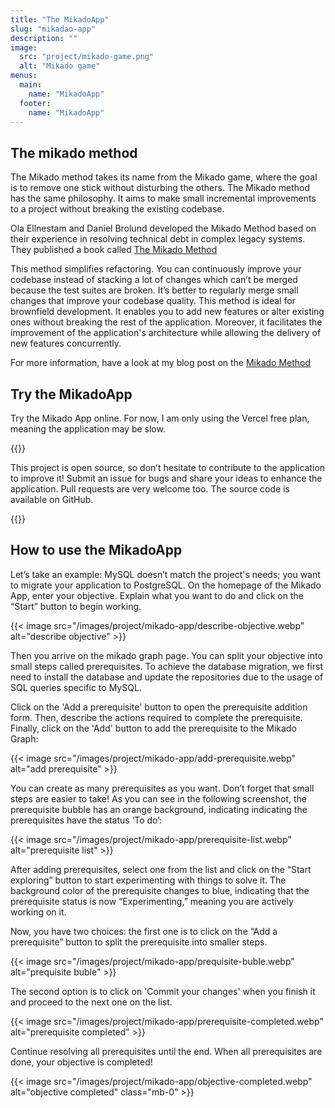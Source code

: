 ```yaml
---
title: "The MikadoApp"
slug: "mikadao-app"
description: ""
image:
  src: "project/mikado-game.png"
  alt: "Mikado game"
menus:
  main:
    name: "MikadoApp"
  footer:
    name: "MikadoApp"
---
```


## The mikado method

The Mikado method takes its name from the Mikado game, where the goal is to remove one stick without disturbing the others. The Mikado method has the same philosophy. It aims to make small incremental improvements to a project without breaking the existing codebase.

Ola Ellnestam and Daniel Brolund developed the Mikado Method based on their experience in resolving technical debt in complex legacy systems. They published a book called [The Mikado Method](https://www.manning.com/books/the-mikado-method)

This method simplifies refactoring. You can continuously improve your codebase instead of stacking a lot of changes which can’t be merged because the test suites are broken. It’s better to regularly merge small changes that improve your codebase quality. This method is ideal for brownfield development. It enables you to add new features or alter existing ones without breaking the rest of the application. Moreover, it facilitates the improvement of the application's architecture while allowing the delivery of new features concurrently.

For more information, have a look at my blog post on the [Mikado Method](/mikado-method.html)

## Try the MikadoApp
Try the Mikado App online. For now, I am only using the Vercel free plan, meaning the application may be slow.

{{<external-link href="https://mikado-method-teal.vercel.app" label="Try the MikadoApp" >}}

This project is open source, so don’t hesitate to contribute to the application to improve it! Submit an issue for bugs and share your ideas to enhance the application. Pull requests are very welcome too. The source code is available on
GitHub.

{{<external-link href="https://github.com/arnolanglade/mikado-app" label="Sources on GitHub" >}}

## How to use the MikadoApp
Let’s take an example: MySQL doesn’t match the project's needs; you want to migrate your application to PostgreSQL.
On the homepage of the Mikado App, enter your objective. Explain what you want to do and click on the “Start” button to begin working.

{{< image src="/images/project/mikado-app/describe-objective.webp" alt="describe objective" >}}

Then you arrive on the mikado graph page. You can split your objective into small steps called prerequisites. To achieve the database migration, we first need to install the database and  update the repositories due to the usage of SQL queries specific to MySQL.

Click on the 'Add a prerequisite' button to open the prerequisite addition form. Then, describe the actions required to complete the prerequisite. Finally, click on the 'Add' button to add the prerequisite to the Mikado Graph:

{{< image src="/images/project/mikado-app/add-prerequisite.webp" alt="add prerequisite" >}}

You can create as many prerequisites as you want. Don’t forget that small steps are easier to take! As you can see in the following screenshot, the prerequisite bubble has an orange background, indicating indicating the prerequisites have the status ‘To do’:

{{< image src="/images/project/mikado-app/prerequisite-list.webp" alt="prerequisite list" >}}

After adding prerequisites, select one from the list and click on the “Start exploring” button to start experimenting with things to solve it. The background color of the prerequisite changes to blue, indicating that the prerequisite status is now “Experimenting,” meaning you are actively working on it.

Now, you have two choices: the first one is to click on the “Add a prerequisite” button to split the prerequisite into smaller steps.

{{< image src="/images/project/mikado-app/prequisite-buble.webp" alt="prequisite buble" >}}

The second option is to click on 'Commit your changes' when you finish it and proceed to the next one on the list.

{{< image src="/images/project/mikado-app/prerequisite-completed.webp" alt="prerequisite completed" >}}

Continue resolving all prerequisites until the end. When all prerequisites are done, your objective is completed!

{{< image src="/images/project/mikado-app/objective-completed.webp" alt="objective completed" class="mb-0" >}}

